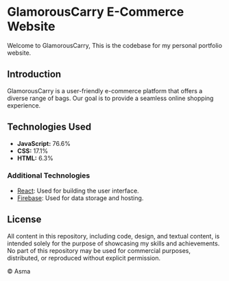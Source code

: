 # GlamorousCarry E-Commerce Website

Welcome to GlamorousCarry, This is the codebase for my personal portfolio website.

## Introduction

GlamorousCarry is a user-friendly e-commerce platform that offers a diverse range of bags. Our goal is to provide a seamless online shopping experience.

## Technologies Used

- **JavaScript:** 76.6%
- **CSS:** 17.1%
- **HTML:** 6.3%

### Additional Technologies

- [React](https://reactjs.org/): Used for building the user interface.
- [Firebase](https://firebase.google.com/): Used for data storage and hosting.

## License

All content in this repository, including code, design, and textual content, is intended solely for the purpose of showcasing my skills and achievements. No part of this repository may be used for commercial purposes, distributed, or reproduced without explicit permission.

© Asma

